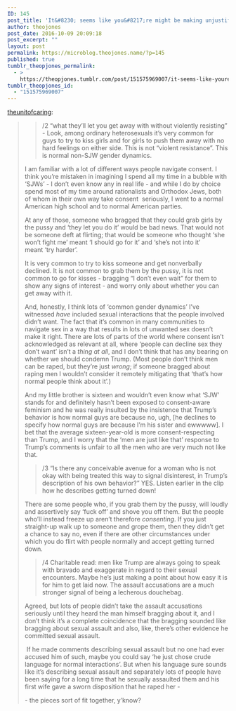 ```yaml
---
ID: 145
post_title: 'It&#8230; seems like you&#8217;re might be making unjustified assumptions? Like, he specifically says earlier in the clip that he was turned down by a woman&#8211;it&#8217;s possible to say no to him. He also says &#8220;they let you do it&#8221; (i.e. she consents according to the consent process used by non-SJWs), &#8220;when you&#8217;re a star&#8221; (indicates that he kisses easily because he&#8217;s considered attractive and he wasn&#8217;t this way before getting famous). Plus later in the clip he verbally requests a hug from a woman.'
author: theojones
post_date: 2016-10-09 20:09:18
post_excerpt: ""
layout: post
permalink: https://microblog.theojones.name/?p=145
published: true
tumblr_theopjones_permalink:
  - >
    https://theopjones.tumblr.com/post/151575969007/it-seems-like-youre-might-be-making
tumblr_theopjones_id:
  - "151575969007"
---
```

<p><a class="tumblr_blog" href="http://theunitofcaring.tumblr.com/post/151571344421/it-seems-like-youre-might-be-making">theunitofcaring</a>:</p>

<blockquote><blockquote><p>/2 “what they’ll let you get away with without violently resisting” - Look, among ordinary heterosexuals it’s very common for guys to try to kiss girls and for girls to push them away with no hard feelings on either side. This is not “violent resistance”. This is normal non-SJW gender dynamics.</p></blockquote><p>I am familiar with a lot of different ways people navigate consent. I think you’re mistaken in imagining I spend all my time in a bubble with ‘SJWs’ - I don’t even know any in real life - and while I do by choice spend most of my time around rationalists and Orthodox Jews, both of whom in their own way take consent  seriously, I went to a normal American high school and to normal American parties.</p><p>At any of those, someone who bragged that they could grab girls by the pussy and ‘they let you do it’ would be bad news. That would not be someone deft at flirting; that would be someone who thought ‘she won’t fight me’ meant ‘I should go for it’ and ‘she’s not into it’ meant ‘try harder’.</p><p>It is very common to try to kiss someone and get nonverbally declined. It is not common to grab them by the pussy, it is not common to go for kisses - bragging “I don’t even wait” for them to show any signs of interest - and worry only about whether you can get away with it. </p><p>And, honestly, I think lots of ‘common gender dynamics’ I’ve witnessed <i>have</i> included sexual interactions that the people involved didn’t want. The fact that it’s common in many communities to navigate sex in a way that results in lots of unwanted sex doesn’t make it right. There are lots of parts of the world where consent isn’t acknowledged as relevant at all, where ‘people can decline sex they don’t want’ isn’t a <i>thing at all</i>, and I don’t think that has any bearing on whether we should condemn Trump. (Most people don’t think men can be raped, but they’re just <i>wrong</i>; if someone bragged about raping men I wouldn’t consider it remotely mitigating that ‘that’s how normal people think about it’.)</p><p>And my little brother is sixteen and wouldn’t even know what ‘SJW’ stands for and definitely hasn’t been exposed to consent-aware feminism and he was really insulted by the insistence that Trump’s behavior is how normal guys are because no, ugh, [he declines to specify how normal guys are because I’m his sister and ewwwww]. I bet that the average sixteen-year-old is more consent-respecting than Trump, and I worry that the ‘men are just like that’ response to Trump’s comments is unfair to all the men who are very much not like that.</p><blockquote><p>/3 “Is there any conceivable avenue for a woman who is not okay with being treated this way to signal disinterest, in Trump’s description of his own behavior?” YES. Listen earlier in the clip how he describes getting turned down!</p></blockquote><p>There are some people who, if you grab them by the pussy, will loudly and assertively say ‘fuck off’ and shove you off them. But the people who’ll instead freeze up aren’t therefore <i>consenting</i>. If you just straight-up walk up to someone and grope them, then they didn’t get a chance to say no, even if there are other circumstances under which you do flirt with people normally and accept getting turned down.</p><blockquote><p>/4 Charitable read: men like Trump are always going to speak with bravado and exaggerate in regard to their sexual encounters. Maybe he’s just making a point about how easy it is for him to get laid now. The assault accusations are a much stronger signal of being a lecherous douchebag.</p></blockquote><p>Agreed, but lots of people didn’t take the assault accusations seriously until they heard the man himself bragging about it, and I don’t think it’s a complete coincidence that the bragging sounded like bragging about sexual assault and also, like, there’s other evidence he committed sexual assault.</p><p> If he made comments describing sexual assault but no one had ever accused him of such, maybe you could say ‘he just chose crude language for normal interactions’. But when his language sure sounds like it’s describing sexual assault and separately lots of people have been saying for a long time that he sexually assaulted them and his first wife gave a sworn disposition that he raped her -</p><p>- the pieces sort of fit together, y’know?</p></blockquote><p></p>